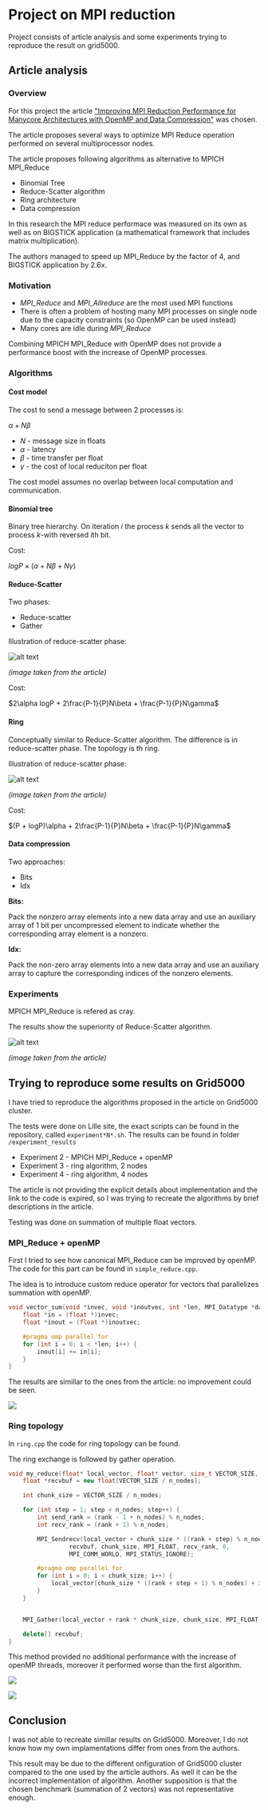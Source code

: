 # Project on MPI reduction

Project consists of article analysis and some experiments trying to reproduce the result on grid5000. 

## Article analysis

### Overview

For this project the article ["Improving MPI Reduction Performance for Manycore Architectures with OpenMP and Data Compression"](https://crd.lbl.gov/assets/Uploads/pmbs18-reduce-final.pdf) was chosen.

The article proposes several ways to optimize MPI Reduce operation performed on several multiprocessor nodes. 

The article proposes following algorithms as alternative to MPICH MPI_Reduce
- Binomial Tree
- Reduce-Scatter algorithm
- Ring architecture
- Data compression

In this research the MPI reduce performace was measured on its own as well as on BIGSTICK application (a mathematical framework that includes matrix multiplication).

The authors managed to speed up MPI_Reduce by the factor of 4, and BIGSTICK application by 2.6x.

### Motivation

- *MPI_Reduce* and *MPI_Allreduce* are the most used MPI functions
- There is often a problem of hosting many MPI processes on single node due to the capacity constraints (so OpenMP can be used instead)
- Many cores are idle during *MPI_Reduce*

Combining MPICH MPI_Reduce with OpenMP does not provide a performance boost with the increase of OpenMP processes.


### Algorithms

#### Cost model

The cost to send a message between 2 processes is:

$\alpha + N \beta$

- $N$ - message size in floats
- $\alpha$ - latency
- $\beta$ - time transfer per float
- $\gamma$ - the cost of local reduciton per float

The cost model assumes no overlap between local computation and communication.

#### Binomial tree

Binary tree hierarchy. On iteration $i$ the process $k$ sends all the vector to process $k$-with reversed $i$th bit.

Cost:

$logP \times (\alpha + N\beta + N\gamma)$

#### Reduce-Scatter

Two phases:
- Reduce-scatter
- Gather

Illustration of reduce-scatter phase:

![alt text](img/redscat.png)

*(image taken from the article)*

Cost:

$2\alpha logP + 2\frac{P-1}{P}N\beta + \frac{P-1}{P}N\gamma$

#### Ring

Conceptually similar to Reduce-Scatter algorithm. The difference is in reduce-scatter phase. The topology is th ring.

Illustration of reduce-scatter phase:

![alt text](img/ring.png)

*(image taken from the article)*

Cost:

$(P + logP)\alpha + 2\frac{P-1}{P}N\beta + \frac{P-1}{P}N\gamma$

#### Data compression

Two approaches:
- Bits
- Idx

**Bits:**

Pack the nonzero array elements into a new data array and use an auxiliary array of 1 bit per uncompressed element to indicate whether the corresponding array element is a nonzero.

**Idx:**

Pack the non-zero array elements into a new data array and use an auxiliary array to capture the corresponding indices of the nonzero elements.

### Experiments


MPICH MPI_Reduce is refered as cray.

The results show the superiority of Reduce-Scatter algorithm.

![alt text](img/performance.png)

*(image taken from the article)*


## Trying to reproduce some results on Grid5000

I have tried to reproduce the algorithms proposed in the article on Grid5000 cluster.

The tests were done on Lille site, the exact scripts can be found in the repository, called `experiment*N*.sh`. The results can be found in folder `/experiment_results`

* Experiment 2 - MPICH MPI_Reduce + openMP
* Experiment 3 - ring algorithm, 2 nodes
* Experiment 4 - ring algorithm, 4 nodes


The article is not providing the explicit details about implementation and the link to the code is expired, so I was trying to recreate the algorithms by brief descriptions in the article.

Testing was done on summation of multiple float vectors.

### MPI_Reduce + openMP

First I tried to see how canonical MPI_Reduce can be improved by openMP. The code for this part can be found in `simple_reduce.cpp`.

The idea is to introduce custom reduce operator for vectors that parallelizes summation with openMP.

```c++
void vector_sum(void *invec, void *inoutvec, int *len, MPI_Datatype *datatype) {
    float *in = (float *)invec;
    float *inout = (float *)inoutvec;

    #pragma omp parallel for
    for (int i = 0; i < *len; i++) {
        inout[i] += in[i];
    }
}
```

The results are simillar to the ones from the article: no improvement could be seen.

![](img/experiment2.png)

### Ring topology

In `ring.cpp` the code for ring topology can be found.

The ring exchange is followed by gather operation.

```c++
void my_reduce(float* local_vector, float* vector, size_t VECTOR_SIZE, size_t rank, size_t n_nodes) {
    float *recvbuf = new float[VECTOR_SIZE / n_nodes];

    int chunk_size = VECTOR_SIZE / n_nodes;

    for (int step = 1; step < n_nodes; step++) {
        int send_rank = (rank - 1 + n_nodes) % n_nodes;
        int recv_rank = (rank + 1) % n_nodes;

        MPI_Sendrecv(local_vector + chunk_size * ((rank + step) % n_nodes), chunk_size, MPI_FLOAT, send_rank, 0,
                 recvbuf, chunk_size, MPI_FLOAT, recv_rank, 0,
                 MPI_COMM_WORLD, MPI_STATUS_IGNORE);

        #pragma omp parallel for
        for (int i = 0; i < chunk_size; i++) {
            local_vector[chunk_size * ((rank + step + 1) % n_nodes) + i] += recvbuf[i];
        }
    }


    MPI_Gather(local_vector + rank * chunk_size, chunk_size, MPI_FLOAT, vector, chunk_size, MPI_FLOAT, 0, MPI_COMM_WORLD);

    delete[] recvbuf;
}
```

This method provided no additional performance with the increase of openMP threads, moreover it performed worse than the first algorithm.

![](img/experiment3.png)

![](img/experiment4.png)

## Conclusion

I was not able to recreate simillar results on Grid5000. Moreover, I do not know how my own implamentations differ from ones from the authors.

This result may be due to the different onfiguration of Grid5000 cluster compared to the one used by the article authors. As well it can be the incorrect implementation of algorithm. Another supposition is that the chosen benchmark (summation of 2 vectors) was not representative enough.